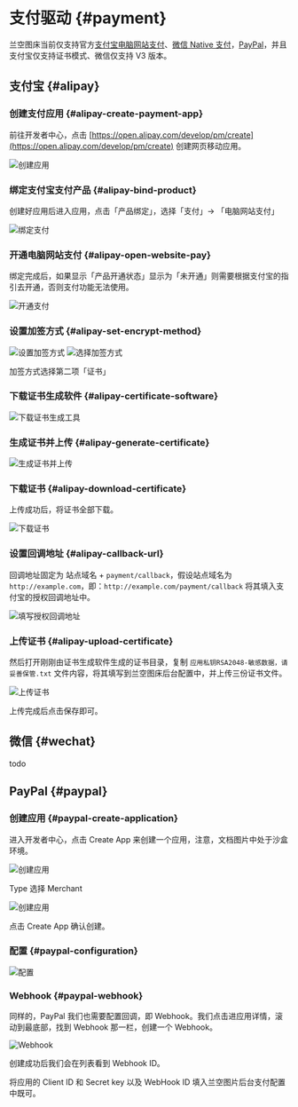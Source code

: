# 支付驱动 {#payment}

兰空图床当前仅支持官方[支付宝电脑网站支付](https://open.alipay.com/api/detail?code=I1080300001000041203&index=0)、[微信 Native 支付](https://pay.wechatpay.cn/wiki/doc/apiv3_partner/open/pay/chapter2_7_0.shtml)，[PayPal](https://paypal.com)，并且支付宝仅支持证书模式、微信仅支持 V3 版本。

## 支付宝 {#alipay}

### 创建支付应用 {#alipay-create-payment-app}
前往开发者中心，点击 [https://open.alipay.com/develop/pm/create](https://open.alipay.com/develop/pm/create) 创建网页移动应用。

![创建应用](/payment/alipay/1.png)

### 绑定支付宝支付产品 {#alipay-bind-product}
创建好应用后进入应用，点击「产品绑定」，选择「支付」-> 「电脑网站支付」

![绑定支付](/payment/alipay/2.png)

### 开通电脑网站支付 {#alipay-open-website-pay}
绑定完成后，如果显示「产品开通状态」显示为「未开通」则需要根据支付宝的指引去开通，否则支付功能无法使用。

![开通支付](/payment/alipay/3.png)

### 设置加签方式 {#alipay-set-encrypt-method}

![设置加签方式](/payment/alipay/4.png)
![选择加签方式](/payment/alipay/5.png)

加签方式选择第二项「证书」

### 下载证书生成软件 {#alipay-certificate-software}

![下载证书生成工具](/payment/alipay/6.png)

### 生成证书并上传 {#alipay-generate-certificate}

![生成证书并上传](/payment/alipay/7.png)

### 下载证书 {#alipay-download-certificate}

上传成功后，将证书全部下载。

![下载证书](/payment/alipay/8.png)

### 设置回调地址 {#alipay-callback-url}

回调地址固定为 站点域名 + `payment/callback`，假设站点域名为 `http://example.com`，即：`http://example.com/payment/callback` 将其填入支付宝的授权回调地址中。

![填写授权回调地址](/payment/alipay/10.png)

### 上传证书 {#alipay-upload-certificate}

然后打开刚刚由证书生成软件生成的证书目录，复制 `应用私钥RSA2048-敏感数据，请妥善保管.txt` 文件内容，将其填写到兰空图床后台配置中，并上传三份证书文件。

![上传证书](/payment/alipay/11.png)

上传完成后点击保存即可。

## 微信 {#wechat}

todo

## PayPal {#paypal}

### 创建应用 {#paypal-create-application}

进入开发者中心，点击 Create App 来创建一个应用，注意，文档图片中处于沙盒环境。

![创建应用](/payment/paypal/1.png)

Type 选择 Merchant

![创建应用](/payment/paypal/2.png)

点击 Create App 确认创建。

### 配置 {#paypal-configuration}

![配置](/payment/paypal/3.png)

### Webhook {#paypal-webhook}

同样的，PayPal 我们也需要配置回调，即 Webhook。我们点击进应用详情，滚动到最底部，找到 Webhook 那一栏，创建一个 Webhook。

![Webhook](/payment/paypal/4.png)

创建成功后我们会在列表看到 Webhook ID。

将应用的 Client ID 和 Secret key 以及 WebHook ID 填入兰空图片后台支付配置中既可。

